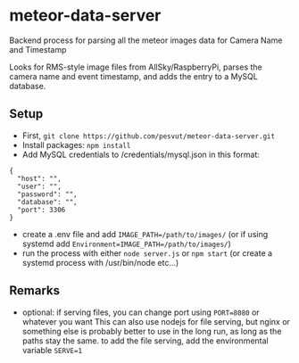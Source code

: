 # meteor-data-server
Backend process for parsing all the meteor images data for Camera Name and Timestamp

Looks for RMS-style image files from AllSky/RaspberryPi, parses the camera name and event timestamp, and adds the entry to a MySQL database.

## Setup
- First, `git clone https://github.com/pesvut/meteor-data-server.git`
- Install packages: `npm install`
- Add MySQL credentials to /credentials/mysql.json in this format:
```
{
  "host": "",
  "user": "",
  "password": "",  
  "database": "",
  "port": 3306
}
```

- create a .env file and add `IMAGE_PATH=/path/to/images/` (or if using systemd add `Environment=IMAGE_PATH=/path/to/images/`)
- run the process with either `node server.js` or `npm start` (or create a systemd process with /usr/bin/node etc...)

## Remarks
- optional: if serving files, you can change port using `PORT=8080` or whatever you want
This can also use nodejs for file serving, but nginx or something else is probably better to use in the long run, as long as the paths stay the same.
to add the file serving, add the environmental variable
`SERVE=1`

